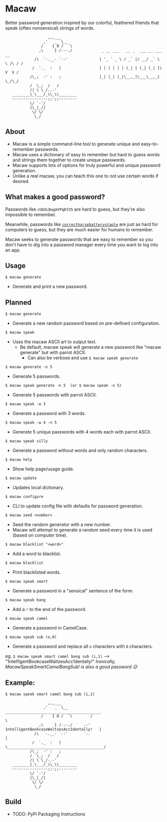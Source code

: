 # Macaw

Better password generation inspired by our colorful, feathered friends that speak (often nonsensical) strings of words.

```
                   ,,,___
                 ,'   _  \__
                /    { O /  `\
               ,\     } /---./             _ __ ___   __ _  ___ __ ___      __
             /\  `-.__- `--'              | '_ ` _ \ / _` |/ __/ _` \ \ /\ / /
            /  `._  :   |                 | | | | | | (_| | (_| (_| |\ V  V /
           /\_;  -' :   ;                 |_| |_| |_|\__,_|\___\__,_| \_/\_/  
           /  \_;  /   /
           /| \ \_/..-'
   ________|_\___/_\\_\\________
   ----------------;;-;;--------
           \/ `-'/
           |\_|_/|
            \/ \/
             \_/

```

## About

- Macaw is a simple command-line tool to generate unique and easy-to-remember passwords.
- Macaw uses a dictionary of easy to remember but hard to guess words and strings them together to create unique passwords.
- Macaw supports lots of options for truly powerful and unique password generation.
- Unlike a real macaw, you can teach this one to not use certain words if desired.

## What makes a good password?

Passwords like `cUbXLBagmYPqKY35` are hard to guess, but they're also impossible to remember.

Meanwhile, passwords like [`correcthorsebatterystaple`](https://xkcd.com/936/)
are just as hard for computers to guess, but they are much easier for humans to remember.

Macaw seeks to generate passwords that are easy to remember so you don't have to dig into a password
manager every time you want to log into an app.

## Usage

`$ macaw generate`
- Generate and print a new password.

## Planned

`$ macaw generate`
- Generate a new random password based on pre-defined configuration.

`$ macaw speak`
- Uses the macaw ASCII art to output text.
  - Be default, macaw speak will generate a new password like "macaw generate" but with parrot ASCII.
    - Can also be verbose and use `$ macaw speak generate`

`$ macaw generate -n 5`
- Generate 5 passwords.

`$ macaw speak generate -n 5  (or $ macaw speak -n 5)`
- Generate 5 passwords with parrot ASCII.

`$ macaw speak -w 3`
- Generate a password with 3 words.

`$ macaw speak -w 4 -n 5`
- Generate 5 unique passwords with 4 words each with parrot ASCII.

`$ macaw speak silly`
- Generate a password without words and only random characters.

`$ macaw help`
- Show help page/usage guide.

`$ macaw update`
- Updates local dictionary.

`$ macaw configure`
- CLI to update config file with defaults for password generation.

`$ macaw seed <number>`
- Seed the random generator with a new number.
- Macaw will attempt to generate a random seed every time it is used (based on computer time).

`$ macaw blacklist "<word>"`
- Add a word to blacklist.

`$ macaw blacklist`
- Print blacklisted words.

`$ macaw speak smart`
- Generate a password in a "sensical" sentence of the form: <adjective><noun><verb><adverb>

`$ macaw speak bang`
- Add a `!` to the end of the password.

`$ macaw speak camel`
- Generate a password in CamelCase.

`$ macaw speak sub (o,0)`
- Generate a password and replace all `o` characters with `0` characters.

eg. `$ macaw speak smart camel bang sub (i,1)` --> "1ntell1gentBookcaseWaltzesAcc1dentally!"
*Ironically, MacawSpeakSmartCamelBangSub! is also a good password :wink:*

## Example:

```
$ macaw speak smart camel bang sub (i,1)

                   ,,,___
                 ,'   _  \__           ___________________________________________
                /    { O /  `\        /                                           \
               ,\     } /---./     .-'   1ntell1gentBookcaseWaltzesAcc1dentally!   |
             /\  `-.__- `--'       `-.                                             |
            /  `._  :   |             \___________________________________________/
           /\_;  -' :   ;
           /  \_;  /   /
           /| \ \_/..-'
   ________|_\___/_\\_\\________
   ----------------;;-;;--------
           \/ `-'/
           |\_|_/|
            \/ \/
             \_/
```

## Build

- TODO: PyPi Packaging Instructions

